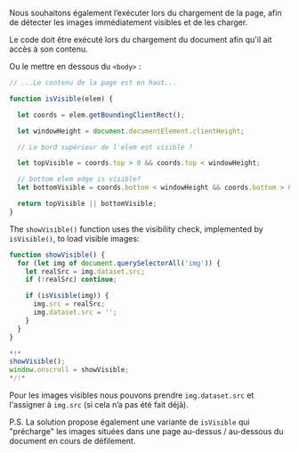 

Nous souhaitons également l’exécuter lors du chargement de la page, afin de détecter les images immédiatement visibles et de les charger.

Le code doit être exécuté lors du chargement du document afin qu'il ait accès à son contenu.

Ou le mettre en dessous du `<body>` :

```js
// ...Le contenu de la page est en haut...

function isVisible(elem) {

  let coords = elem.getBoundingClientRect();

  let windowHeight = document.documentElement.clientHeight;

  // Le bord supérieur de l'elem est visible ?

  let topVisible = coords.top > 0 && coords.top < windowHeight;

  // bottom elem edge is visible?
  let bottomVisible = coords.bottom < windowHeight && coords.bottom > 0;

  return topVisible || bottomVisible;
}
```

The `showVisible()` function uses the visibility check, implemented by `isVisible()`, to load visible images:

```js
function showVisible() {
  for (let img of document.querySelectorAll('img')) {
    let realSrc = img.dataset.src;
    if (!realSrc) continue;

    if (isVisible(img)) {
      img.src = realSrc;
      img.dataset.src = '';
    }
  }
}

*!*
showVisible();
window.onscroll = showVisible;
*/!*
```

Pour les images visibles nous pouvons prendre `img.dataset.src` et l'assigner à `img.src` (si cela n’a pas été fait déjà).

P.S. La solution propose également une variante de `isVisible` qui "précharge" les images situées dans une page au-dessus / au-dessous du document en cours de défilement.

